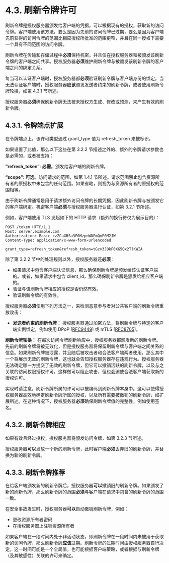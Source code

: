 # 4.3. 刷新令牌许可

刷新令牌是授权服务器颁发给客户端的凭据，可以根据现有的授权，获取新的访问令牌。客户端使用该方法，要么是因为先前的访问令牌已过期，要么是因为客户端先前获得的访问令牌的范围比相应授权所批准的范围更窄，并且在同一授权下需要一个具有不同范围的访问令牌。

刷新令牌在传输和存储过程中**必须**保持机密，并且仅在授权服务器和被颁发该刷新令牌的客户端之间共享。授权服务器**必须**维护刷新令牌与被颁发该刷新令牌的客户端之间的绑定关系。

每当可以认证客户端时，授权服务器都**必须**验证刷新令牌与客户端身份的绑定。当无法认证客户端时，授权服务器**应该**颁发发送者约束的刷新令牌，或者使用刷新令牌轮换，如第 4.3.1 节所述。

授权服务器**必须**确保刷新令牌无法被未授权方生成、修改或预测，来产生有效的刷新令牌。

## 4.3.1. 令牌端点扩展

在令牌端点上，该许可类型通过 grant_type 值为 refresh_token 来被标识。

如果设置了此值，那么以下这些在第 3.2.2 节描述之外的、额外的令牌请求参数也是必需的，或者被支持：

**“refresh_token”**: **必需**。颁发给客户端的刷新令牌。

**“scope”**: **可选**。访问请求的范围，如第 1.4.1 节所述。请求范围**禁止**包含资源所有者的原授权中未包含的任何范围。如果省略，则视为与资源所有者的原授权的范围相等。

由于刷新令牌通常是用于请求额外访问令牌的长期凭据，因此刷新令牌与被颁发它的客户端绑定。机密客户端**必须**与授权服务器进行认证，如第 3.2.1 节所述。

例如，客户端使用 TLS 发起如下的 HTTP 请求（额外的换行符仅为展示目的）：

```http
POST /token HTTP/1.1
Host: server.example.com
Authorization: Basic czZCaGRSa3F0MzpnWDFmQmF0M2JW
Content-Type: application/x-www-form-urlencoded

grant_type=refresh_token&refresh_token=tGzv3JOkF0XG5Qx2TlKWIA
```

除了第 3.2.2 节中的处理规则以外，授权服务器还**必须**：

- 如果请求中包含客户端认证信息，那么确保刷新令牌是颁发给该认证客户端的。或者，如果请求中包含 client_id，那么确保刷新令牌是颁发给相应客户端的。
- 验证与该刷新令牌相应的授权是否仍然有效。
- 验证刷新令牌的有效性。

授权服务器**必须**使用下列方法之一，来检测恶意参与者对公共客户端的刷新令牌重放攻击：

- **发送者约束的刷新令牌：** 授权服务器通过加密方法，将刷新令牌与特定的客户端实例绑定，例如使用 DPoP [[RFC9449](https://www.rfc-editor.org/info/rfc9449)] 或 mTLS [[RFC8705](https://www.rfc-editor.org/info/rfc8705)]。

**刷新令牌轮换：** 在每次访问令牌刷新响应中，授权服务器都颁发新的刷新令牌。先前的刷新令牌将被无效化，但是授权服务器将保留刷新令牌与客户端之间关系的信息。如果刷新令牌被泄露，并且随后被攻击者和合法客户端两者使用，那么其中一个将展示无效的刷新令牌，这也就会告知授权服务器存在违规行为。授权服务器无法确定哪一方提交了无效的刷新令牌，但它可以撤销活跃的刷新令牌，以及与之关联的访问权限授权许可。这样做可以阻止攻击，但也会迫使合法客户端获取新的授权许可。

实现时请注意，刷新令牌所属的许可可以被编码到刷新令牌本身中。这可以使得授权服务器高效地确定刷新令牌所属的授权，以及所有需要被撤销的刷新令牌，如扩展所述。在这种情况下，授权服务器**必须**确保刷新令牌值的完整性，例如使用签名。

## 4.3.2. 刷新令牌相应

如果有效且经过授权，授权服务器将颁发访问令牌，如第 3.2.3 节所述。

授权服务器**可以**发放一个新的刷新令牌，此时客户端**必须**丢弃旧的刷新令牌，并替换为新的刷新令牌。

## 4.3.3. 刷新令牌推荐

在给客户端颁发新的刷新令牌后，授权服务器**可以**撤销旧的刷新令牌。如果颁发了新的刷新令牌，那么刷新令牌的范围**必须**与客户端在请求中包含的刷新令牌的范围一致。

在安全事故发生时，授权服务器**可以**自动撤销刷新令牌，例如：

- 更改资源所有者密码
- 在授权服务器上注销资源所有者

如果客户端在一段时间内处于非活动状态，即刷新令牌在一段时间内未被用于获取新的访问令牌，那么刷新令牌**应该**过期。刷新令牌的过期时间由授权服务器自行决定。这一时间可能是一个全局值，也可能根据客户端策略，或者根据与刷新令牌（及其敏感性）关联的许可来确定。
